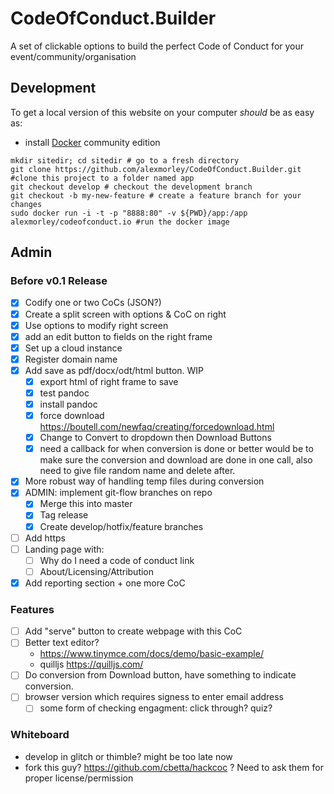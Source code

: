 # CodeOfConduct.Builder

A set of clickable options to build the perfect Code of Conduct for your event/community/organisation

## Development
To get a local version of this website on your computer *should* be as easy as:
- install [Docker](docker.io) community edition
```
mkdir sitedir; cd sitedir # go to a fresh directory
git clone https://github.com/alexmorley/CodeOfConduct.Builder.git #clone this project to a folder named app
git checkout develop # checkout the development branch
git checkout -b my-new-feature # create a feature branch for your changes 
sudo docker run -i -t -p "8888:80" -v ${PWD}/app:/app alexmorley/codeofconduct.io #run the docker image
```

## Admin
### Before v0.1 Release
- [X] Codify one or two CoCs (JSON?)
- [X] Create a split screen with options & CoC on right
- [X] Use options to modify right screen
- [X] add an edit button to fields on the right frame
- [X] Set up a cloud instance
- [X] Register domain name
- [X] Add save as pdf/docx/odt/html button. WIP
  - [X] export html of right frame to save
  - [X] test pandoc
  - [X] install pandoc
  - [X] force download https://boutell.com/newfaq/creating/forcedownload.html
  - [X] Change to Convert to dropdown then Download Buttons
  - [X] need a callback for when conversion is done or better would be to make sure the conversion and download are done in one call, also need to give file random name and delete after.
- [X] More robust way of handling temp files during conversion
- [X] ADMIN: implement git-flow branches on repo
  - [X] Merge this into master
  - [X] Tag release
  - [X] Create develop/hotfix/feature branches
- [ ] Add https
- [ ] Landing page with:
  - [ ] Why do I need a code of conduct link
  - [ ] About/Licensing/Attribution
- [X] Add reporting section + one more CoC

### Features
- [ ] Add "serve" button to create webpage with this CoC
- [ ] Better text editor?
    - https://www.tinymce.com/docs/demo/basic-example/
    - quilljs https://quilljs.com/
- [ ] Do conversion from Download button, have something to indicate conversion.
- [ ] browser version which requires signess to enter email address
  - [ ] some form of checking engagment: click through? quiz?

### Whiteboard
- develop in glitch or thimble? might be too late now
- fork this guy? https://github.com/cbetta/hackcoc ? Need to ask them for proper license/permission
